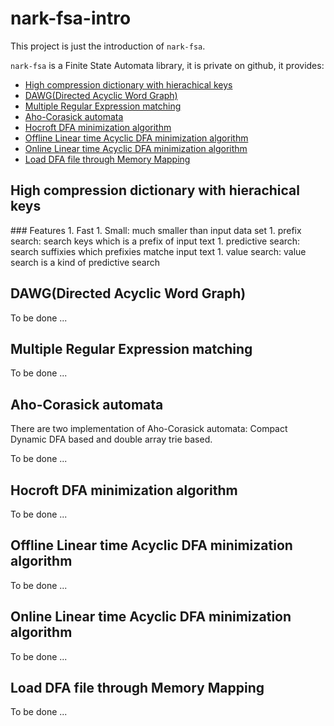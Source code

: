 nark-fsa-intro
==============

This project is just the introduction of `nark-fsa`.

`nark-fsa` is a Finite State Automata library, it is private on github, it provides:
* [High compression dictionary with hierachical keys](#adfa)
* [DAWG(Directed Acyclic Word Graph)](#dawg)
* [Multiple Regular Expression matching](#regex)
* [Aho-Corasick automata](#ahoc)
* [Hocroft DFA minimization algorithm](#hopcroft)
* [Offline Linear time Acyclic DFA minimization algorithm](#offline-adfa)
* [Online Linear time Acyclic DFA minimization algorithm](#online-adfa)
* [Load DFA file through Memory Mapping](#dfa-mmap)

<h2 id="adfa">High compression dictionary with hierachical keys</h2>
### Features
  1. Fast
  1. Small: much smaller than input data set
  1. prefix search: search keys which is a prefix of input text
  1. predictive search: search suffixies which prefixies matche input text
  1. value search: value search is a kind of predictive search

<h2 id="dawg">DAWG(Directed Acyclic Word Graph)</h2>

To be done ...

<h2 id="regex">Multiple Regular Expression matching</h2>
To be done ...

<h2 id="ahoc">Aho-Corasick automata</h2>
There are two implementation of Aho-Corasick automata: Compact Dynamic DFA based and double array trie based.

To be done ...

<h2 id="hopcroft">Hocroft DFA minimization algorithm</h2>
To be done ...

<h2 id="offline-adfa">Offline Linear time Acyclic DFA minimization algorithm</h2>
To be done ...

<h2 id="online-adfa">Online Linear time Acyclic DFA minimization algorithm</h2>
To be done ...

<h2 id="dfa-mmap">Load DFA file through Memory Mapping</h2>
To be done ...


